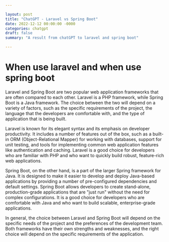 ```yaml
---

layout: post
title: "ChatGPT - Laravel vs Spring Boot"
date: 2022-12-12 00:00:00 -0000
categories: chatgpt
draft: false
summary: "A result from chatGPT to laravel and spring boot"

---
```


# When use laravel and when use spring boot

Laravel and Spring Boot are two popular web application frameworks that are often compared to each other. Laravel is a PHP framework, while Spring Boot is a Java framework. The choice between the two will depend on a variety of factors, such as the specific requirements of the project, the language that the developers are comfortable with, and the type of application that is being built.
<!--more-->
Laravel is known for its elegant syntax and its emphasis on developer productivity. It includes a number of features out of the box, such as a built-in ORM (Object-Relational Mapper) for working with databases, support for unit testing, and tools for implementing common web application features like authentication and caching. Laravel is a good choice for developers who are familiar with PHP and who want to quickly build robust, feature-rich web applications.

Spring Boot, on the other hand, is a part of the larger Spring framework for Java. It is designed to make it easier to develop and deploy Java-based applications by providing a number of pre-configured dependencies and default settings. Spring Boot allows developers to create stand-alone, production-grade applications that are "just run" without the need for complex configurations. It is a good choice for developers who are comfortable with Java and who want to build scalable, enterprise-grade applications.

In general, the choice between Laravel and Spring Boot will depend on the specific needs of the project and the preferences of the development team. Both frameworks have their own strengths and weaknesses, and the right choice will depend on the specific requirements of the application.




